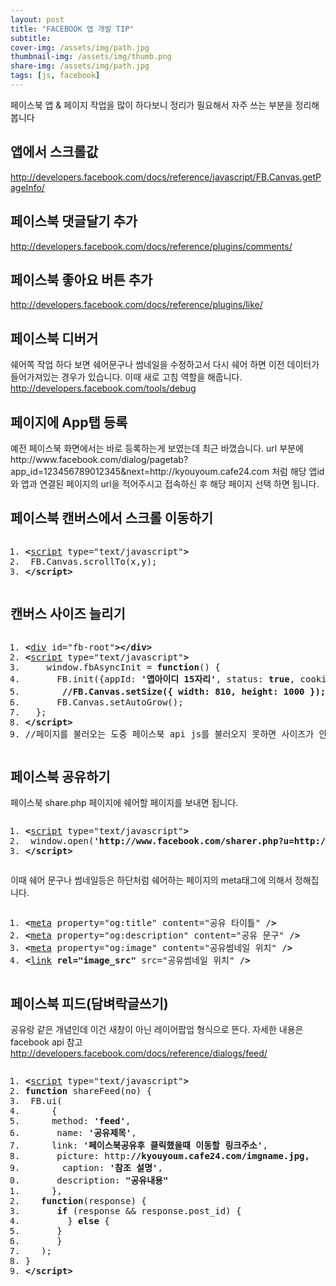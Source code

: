 ```yaml
---
layout: post
title: "FACEBOOK 앱 개발 TIP"
subtitle: 
cover-img: /assets/img/path.jpg
thumbnail-img: /assets/img/thumb.png
share-img: /assets/img/path.jpg
tags: [js, facebook]
---
```

<div class="entry-content">
    <p>페이스북 앱 &amp; 페이지 작업을 많이 하다보니 정리가 필요해서 자주 쓰는 부분을 정리해봅니다</p>
    <h2>앱에서 스크롤값</h2>
    <p><span id="more-247"></span></p>
    <p><a href="http://developers.facebook.com/docs/reference/javascript/FB.Canvas.getPageInfo/">http://developers.facebook.com/docs/reference/javascript/FB.Canvas.getPageInfo/</a></p>
    <h2>페이스북 댓글달기 추가</h2>
    <p><a href="http://developers.facebook.com/docs/reference/plugins/comments/">http://developers.facebook.com/docs/reference/plugins/comments/</a></p>
    <h2>페이스북 좋아요 버튼 추가</h2>
    <p><a href="http://developers.facebook.com/docs/reference/plugins/like/">http://developers.facebook.com/docs/reference/plugins/like/</a></p>
    <h2>페이스북 디버거</h2>
    <p>쉐어쪽 작업 하다 보면 쉐어문구나 썸네일을 수정하고서 다시 쉐어 하면 이전 데이터가 들어가져있는 경우가 있습니다. 이때 새로 고침 역할을 해줍니다. <a href="http://developers.facebook.com/tools/debug">http://developers.facebook.com/tools/debug</a></p>
    <h2>페이지에 App탭 등록</h2>
    <p>예전 페이스북 화면에서는 바로 등록하는게 보였는데 최근 바꼈습니다. url 부분에 http://www.facebook.com/dialog/pagetab?app_id=<span class="impt2">123456789012345</span>&amp;next=<span class="impt2">http://kyouyoum.cafe24.com</span>  처럼 해당 앱id와 앱과 연결된 페이지의 url을 적어주시고 접속하신 후 해당 페이지 선택 하면 됩니다.</p>
    <h2>페이스북 캔버스에서 스크롤 이동하기</h2>
    <pre class="html cH_kip"><ol><li class="odd"><span><b class="meta">&lt;</b><a href="http://tranbot.net/html5/scripting-1.html#script" class="meta">script</a> type="text/javascript"<b class="meta">&gt;</b></span></li><li class="even"><span>	FB.Canvas.scrollTo(x,y);</span></li><li class="odd"><span><b class="meta">&lt;/script</b><b class="meta">&gt;</b></span></li></ol></pre>
    <h2>캔버스 사이즈 늘리기</h2>
    <pre class="html cH_kip"><ol><li class="odd"><span><b class="group">&lt;</b><a href="http://tranbot.net/html5/grouping-content.html#the-div-element" class="group">div</a> id="fb-root"<b class="group">&gt;</b><b class="group">&lt;/div</b><b class="group">&gt;</b></span></li><li class="even"><span><b class="meta">&lt;</b><a href="http://tranbot.net/html5/scripting-1.html#script" class="meta">script</a> type="text/javascript"<b class="meta">&gt;</b></span></li><li class="odd"><span>	window.fbAsyncInit = <b class="js">function</b>() {</span></li><li class="even"><span>		FB.init({appId: <b class="jsString">'앱아이디 15자리'</b>, status: <b class="js">true</b>, cookie: <b class="js">true</b>, xfbml: <b class="js">true</b>});</span></li><li class="odd fifth"><span>		<b class="comment">//FB.Canvas.setSize({ width: 810, height: 1000 }); // 이건 고정 사이즈로 작업할때 하단 setTimeout 부터는 컨텐츠 내용별로 자동 리사이즈</b></span></li><li class="even"><span>		FB.Canvas.setAutoGrow();</span></li><li class="odd"><span>	};</span></li><li class="even"><span><b class="meta">&lt;/script</b><b class="meta">&gt;</b></span></li><li class="odd"><span>//페이지를 불러오는 도중 페이스북 api js를 불러오지 못하면 사이즈가 안늘어납니다</span></li></ol></pre>
    <h2>페이스북 공유하기</h2>
    <p>페이스북 share.php 페이지에 쉐어할 페이지를 보내면 됩니다.</p>
    <pre class="html cH_kip"><ol><li class="odd"><span><b class="meta">&lt;</b><a href="http://tranbot.net/html5/scripting-1.html#script" class="meta">script</a> type="text/javascript"<b class="meta">&gt;</b></span></li><li class="even"><span>	window.open(<b class="jsString">'http://www.facebook.com/sharer.php?u=http://www.naver.com'</b>);</span></li><li class="odd"><span><b class="meta">&lt;/script</b><b class="meta">&gt;</b></span></li></ol></pre>
    <p>이때 쉐어 문구나 썸네일등은 하단처럼 쉐어하는 페이지의 meta태그에 의해서 정해집니다.</p>
    <pre class="html cH_kip"><ol><li class="odd"><span><b class="meta">&lt;</b><a href="http://tranbot.net/html5/semantics.html#meta" class="meta">meta</a> property="og:title" content="공유 타이틀" /<b class="meta">&gt;</b></span></li><li class="even"><span><b class="meta">&lt;</b><a href="http://tranbot.net/html5/semantics.html#meta" class="meta">meta</a> property="og:description" content="공유 문구" /<b class="meta">&gt;</b></span></li><li class="odd"><span><b class="meta">&lt;</b><a href="http://tranbot.net/html5/semantics.html#meta" class="meta">meta</a> property="og:image" content="공유썸네일 위치" /<b class="meta">&gt;</b></span></li><li class="even"><span><b class="meta">&lt;</b><a href="http://tranbot.net/html5/semantics.html#the-link-element" class="meta">link</a> <b class="other">rel="image_src"</b> src="공유썸네일 위치" /<b class="meta">&gt;</b></span></li></ol></pre>
    <h2>페이스북 피드(담벼락글쓰기)</h2>
    <p>공유랑 같은 개념인데 이건 새창이 아닌 레이어팝업 형식으로 뜬다. 자세한 내용은 facebook api 참고 <a href="http://developers.facebook.com/docs/reference/dialogs/feed/">http://developers.facebook.com/docs/reference/dialogs/feed/</a></p>
    <pre class="html cH_kip"><ol><li class="odd"><span><b class="meta">&lt;</b><a href="http://tranbot.net/html5/scripting-1.html#script" class="meta">script</a> type="text/javascript"<b class="meta">&gt;</b></span></li><li class="even"><span><b class="js">function</b> shareFeed(no) {</span></li><li class="odd"><span>	FB.ui(</span></li><li class="even"><span>	  {</span></li><li class="odd fifth"><span>		method: <b class="jsString">'feed'</b>,</span></li><li class="even"><span>		name: <b class="jsString">'공유제목'</b>,</span></li><li class="odd"><span>		link: <b class="jsString">'페이스북공유후 클릭했을때 이동할 링크주소'</b>,</span></li><li class="even"><span>		picture: http:<b class="comment">//kyouyoum.cafe24.com/imgname.jpg,</b></span></li><li class="odd"><span>		caption: <b class="jsString">'참조 설명'</b>,</span></li><li class="even fifth"><span>		description: <b class="jsString">"공유내용"</b></span></li><li class="odd"><span>	  },</span></li><li class="even"><span>	  <b class="js">function</b>(response) {</span></li><li class="odd"><span>		<b class="js">if</b> (response &amp;&amp; response.post_id) {</span></li><li class="even"><span>		} <b class="js">else</b> {</span></li><li class="odd fifth"><span>		}</span></li><li class="even"><span>	  }</span></li><li class="odd"><span>	);</span></li><li class="even"><span>}</span></li><li class="odd"><span><b class="meta">&lt;/script</b><b class="meta">&gt;</b></span></li></ol></pre>
</div>